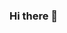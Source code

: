### Hi there 👋

<!--
**lbreeden/lbreeden** is a ✨ _special_ ✨ repository because its `README.md` (this file) appears on your GitHub profile.

Here are some ideas to get you started:

- 👯 I’m looking to collaborate on DN
- 🤔 I’m looking for help with DN
- 💬 Ask me about DN
- 📫 How to reach me: bree.#8465
- 😄 Pronouns: they/them
-->
